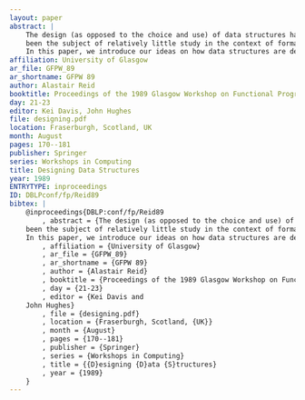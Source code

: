 ```yaml
---
layout: paper
abstract: |
    The design (as opposed to the choice and use) of data structures has
    been the subject of relatively little study in the context of formal methods.
    In this paper, we introduce our ideas on how data structures are designed.
affiliation: University of Glasgow
ar_file: GFPW_89
ar_shortname: GFPW 89
author: Alastair Reid
booktitle: Proceedings of the 1989 Glasgow Workshop on Functional Programming
day: 21-23
editor: Kei Davis, John Hughes
file: designing.pdf
location: Fraserburgh, Scotland, UK
month: August
pages: 170--181
publisher: Springer
series: Workshops in Computing
title: Designing Data Structures
year: 1989
ENTRYTYPE: inproceedings
ID: DBLPconf/fp/Reid89
bibtex: |
    @inproceedings{DBLP:conf/fp/Reid89
        , abstract = {The design (as opposed to the choice and use) of data structures has
    been the subject of relatively little study in the context of formal methods.
    In this paper, we introduce our ideas on how data structures are designed.}
        , affiliation = {University of Glasgow}
        , ar_file = {GFPW_89}
        , ar_shortname = {GFPW 89}
        , author = {Alastair Reid}
        , booktitle = {Proceedings of the 1989 Glasgow Workshop on Functional Programming}
        , day = {21-23}
        , editor = {Kei Davis and
    John Hughes}
        , file = {designing.pdf}
        , location = {Fraserburgh, Scotland, {UK}}
        , month = {August}
        , pages = {170--181}
        , publisher = {Springer}
        , series = {Workshops in Computing}
        , title = {{D}esigning {D}ata {S}tructures}
        , year = {1989}
    }
---
```

